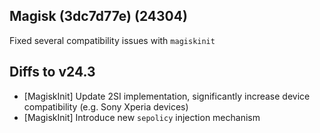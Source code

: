 ## Magisk (3dc7d77e) (24304)

Fixed several compatibility issues with `magiskinit`

## Diffs to v24.3

- [MagiskInit] Update 2SI implementation, significantly increase device compatibility (e.g. Sony Xperia devices)
- [MagiskInit] Introduce new `sepolicy` injection mechanism

